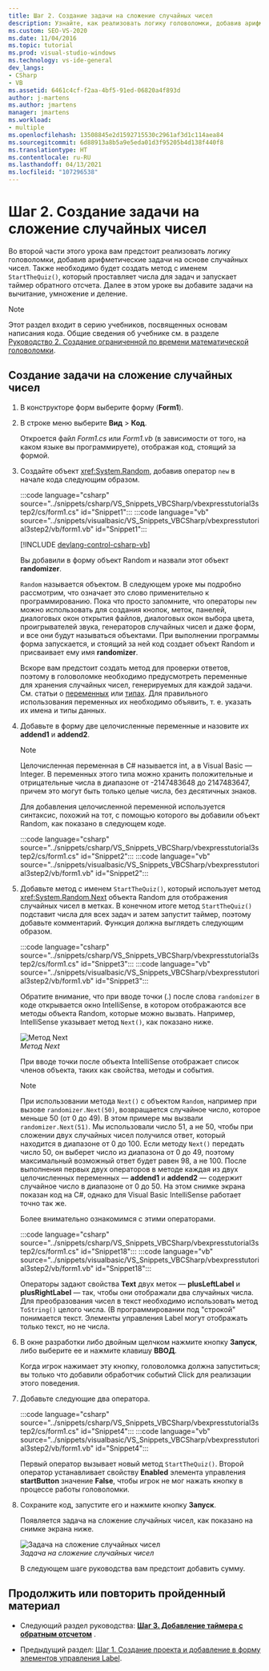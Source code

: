 ```yaml
---
title: Шаг 2. Создание задачи на сложение случайных чисел
description: Узнайте, как реализовать логику головоломки, добавив арифметические задачи на основе случайных чисел.
ms.custom: SEO-VS-2020
ms.date: 11/04/2016
ms.topic: tutorial
ms.prod: visual-studio-windows
ms.technology: vs-ide-general
dev_langs:
- CSharp
- VB
ms.assetid: 6461c4cf-f2aa-4bf5-91ed-06820a4f893d
author: j-martens
ms.author: jmartens
manager: jmartens
ms.workload:
- multiple
ms.openlocfilehash: 13508845e2d1592715530c2961af3d1c114aea84
ms.sourcegitcommit: 6d88913a8b5a9e5eda01d3f95205b4d138f440f8
ms.translationtype: HT
ms.contentlocale: ru-RU
ms.lasthandoff: 04/13/2021
ms.locfileid: "107296538"
---
```

# <a name="step-2-create-a-random-addition-problem"></a>Шаг 2. Создание задачи на сложение случайных чисел

Во второй части этого урока вам предстоит реализовать логику головоломки, добавив арифметические задачи на основе случайных чисел. Также необходимо будет создать метод с именем `StartTheQuiz()`, который проставляет числа для задач и запускает таймер обратного отсчета. Далее в этом уроке вы добавите задачи на вычитание, умножение и деление.

> [!NOTE]
> Этот раздел входит в серию учебников, посвященных основам написания кода. Общие сведения об учебнике см. в разделе [Руководство 2. Создание ограниченной по времени математической головоломки](../ide/tutorial-2-create-a-timed-math-quiz.md).

## <a name="to-create-a-random-addition-problem"></a>Создание задачи на сложение случайных чисел

1. В конструкторе форм выберите форму (**Form1**).

2. В строке меню выберите **Вид** > **Код**.

     Откроется файл *Form1.cs* или *Form1.vb* (в зависимости от того, на каком языке вы программируете), отображая код, стоящий за формой.

3. Создайте объект <xref:System.Random>, добавив оператор `new` в начале кода следующим образом.

     :::code language="csharp" source="../snippets/csharp/VS_Snippets_VBCSharp/vbexpresstutorial3step2/cs/form1.cs" id="Snippet1":::
     :::code language="vb" source="../snippets/visualbasic/VS_Snippets_VBCSharp/vbexpresstutorial3step2/vb/form1.vb" id="Snippet1":::

     [!INCLUDE [devlang-control-csharp-vb](./includes/devlang-control-csharp-vb.md)]

     Вы добавили в форму объект Random и назвали этот объект **randomizer**.

     `Random` называется объектом. В следующем уроке мы подробно рассмотрим, что означает это слово применительно к программированию. Пока что просто запомните, что операторы `new` можно использовать для создания кнопок, меток, панелей, диалоговых окон открытия файлов, диалоговых окон выбора цвета, проигрывателей звука, генераторов случайных чисел и даже форм, и все они будут называться объектами. При выполнении программы форма запускается, и стоящий за ней код создает объект Random и присваивает ему имя **randomizer**.

     Вскоре вам предстоит создать метод для проверки ответов, поэтому в головоломке необходимо предусмотреть переменные для хранения случайных чисел, генерируемых для каждой задачи. См. статьи о [переменных](/dotnet/visual-basic/programming-guide/language-features/variables/index) или [типах](/dotnet/csharp/programming-guide/types/index). Для правильного использования переменных их необходимо объявить, т. е. указать их имена и типы данных.

4. Добавьте в форму две целочисленные переменные и назовите их **addend1** и **addend2**.

    > [!NOTE]
    > Целочисленная переменная в C# называется int, а в Visual Basic — Integer. В переменных этого типа можно хранить положительные и отрицательные числа в диапазоне от -2147483648 до 2147483647, причем это могут быть только целые числа, без десятичных знаков.

     Для добавления целочисленной переменной используется синтаксис, похожий на тот, с помощью которого вы добавили объект Random, как показано в следующем коде.

     :::code language="csharp" source="../snippets/csharp/VS_Snippets_VBCSharp/vbexpresstutorial3step2/cs/form1.cs" id="Snippet2":::
     :::code language="vb" source="../snippets/visualbasic/VS_Snippets_VBCSharp/vbexpresstutorial3step2/vb/form1.vb" id="Snippet2":::

5. Добавьте метод с именем `StartTheQuiz()`, который использует метод <xref:System.Random.Next> объекта Random для отображения случайных чисел в метках. В конечном итоге метод `StartTheQuiz()` подставит числа для всех задач и затем запустит таймер, поэтому добавьте комментарий. Функция должна выглядеть следующим образом.

     :::code language="csharp" source="../snippets/csharp/VS_Snippets_VBCSharp/vbexpresstutorial3step2/cs/form1.cs" id="Snippet3":::
     :::code language="vb" source="../snippets/visualbasic/VS_Snippets_VBCSharp/vbexpresstutorial3step2/vb/form1.vb" id="Snippet3":::

     Обратите внимание, что при вводе точки (.) после слова `randomizer` в коде открывается окно IntelliSense, в котором отображаются все методы объекта Random, которые можно вызвать. Например, IntelliSense указывает метод `Next()`, как показано ниже.

     ![Метод Next](../ide/media/express_randomwhite.png)<br/>
*Метод Next*

     При вводе точки после объекта IntelliSense отображает список членов объекта, таких как свойства, методы и события.

    > [!NOTE]
    > При использовании метода `Next()` с объектом `Random`, например при вызове `randomizer.Next(50)`, возвращается случайное число, которое меньше 50 (от 0 до 49). В этом примере мы вызвали `randomizer.Next(51)`. Мы использовали число 51, а не 50, чтобы при сложении двух случайных чисел получился ответ, который находится в диапазоне от 0 до 100. Если методу `Next()` передать число 50, он выберет число из диапазона от 0 до 49, поэтому максимальный возможный ответ будет равен 98, а не 100. После выполнения первых двух операторов в методе каждая из двух целочисленных переменных — **addend1** и **addend2** — содержит случайное число в диапазоне от 0 до 50. На этом снимке экрана показан код на C#, однако для Visual Basic IntelliSense работает точно так же.

     Более внимательно ознакомимся с этими операторами.

     :::code language="csharp" source="../snippets/csharp/VS_Snippets_VBCSharp/vbexpresstutorial3step2/cs/form1.cs" id="Snippet18":::
     :::code language="vb" source="../snippets/visualbasic/VS_Snippets_VBCSharp/vbexpresstutorial3step2/vb/form1.vb" id="Snippet18":::

     Операторы задают свойства **Text** двух меток — **plusLeftLabel** и **plusRightLabel** — так, чтобы они отображали два случайных числа. Для преобразования чисел в текст необходимо использовать метод `ToString()` целого числа. (В программировании под "строкой" понимается текст. Элементы управления Label могут отображать только текст, но не числа.

6. В окне разработки либо двойным щелчком нажмите кнопку **Запуск**, либо выберите ее и нажмите клавишу **ВВОД**.

     Когда игрок нажимает эту кнопку, головоломка должна запуститься; вы только что добавили обработчик событий Click для реализации этого поведения.

7. Добавьте следующие два оператора.

     :::code language="csharp" source="../snippets/csharp/VS_Snippets_VBCSharp/vbexpresstutorial3step2/cs/form1.cs" id="Snippet4":::
     :::code language="vb" source="../snippets/visualbasic/VS_Snippets_VBCSharp/vbexpresstutorial3step2/vb/form1.vb" id="Snippet4":::

     Первый оператор вызывает новый метод `StartTheQuiz()`. Второй оператор устанавливает свойству **Enabled** элемента управления **startButton** значение **False**, чтобы игрок не мог нажать кнопку в процессе работы головоломки.

8. Сохраните код, запустите его и нажмите кнопку **Запуск**.

     Появляется задача на сложение случайных чисел, как показано на снимке экрана ниже.

     ![Задача на сложение случайных чисел](../ide/media/express_additionproblem.png)<br/>
*Задача на сложение случайных чисел*

     В следующем шаге руководства вам предстоит добавить сумму.

## <a name="to-continue-or-review"></a>Продолжить или повторить пройденный материал

- Следующий раздел руководства: **[Шаг 3. Добавление таймера с обратным отсчетом](../ide/step-3-add-a-countdown-timer.md)** .

- Предыдущий раздел: [Шаг 1. Создание проекта и добавление в форму элементов управления Label](../ide/step-1-create-a-project-and-add-labels-to-your-form.md).
